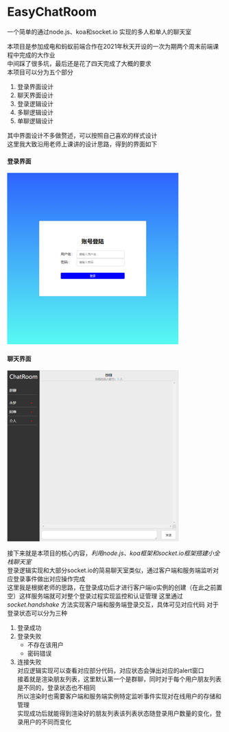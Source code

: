 # EasyChatRoom
一个简单的通过node.js、koa和socket.io 实现的多人和单人的聊天室

本项目是参加成电和蚂蚁前端合作在2021年秋天开设的一次为期两个周末前端课程中完成的大作业  
中间踩了很多坑，最后还是花了四天完成了大概的要求  
本项目可以分为五个部分  
1. 登录界面设计  
2. 聊天界面设计
3. 登录逻辑设计
4. 多聊逻辑设计
5. 单聊逻辑设计  
  
其中界面设计不多做赘述，可以按照自己喜欢的样式设计  
这里我大致沿用老师上课讲的设计思路，得到的界面如下  
#### 登录界面  
<img src="https://github.com/nimalolikong/EasyChatRoom/blob/main/images/登录界面.png" width="400px">  

#### 聊天界面  
<img src="https://github.com/nimalolikong/EasyChatRoom/blob/main/images/聊天界面.png" width="400px">  

接下来就是本项目的核心内容，*利用node.js、koa框架和socket.io框架搭建小全栈聊天室*  
登录逻辑实现和大部分socket.io的简易聊天室类似，通过客户端和服务端监听对应登录事件做出对应操作完成  
这里我是根据老师的思路，在登录成功后才进行客户端io实例的创建（在此之前置空）这样服务端就可对整个登录过程实现监控和认证管理
这里通过 *socket.handshake* 方法实现客户端和服务端登录交互，具体可见对应代码
对于登录状态可以分为三种
1. 登录成功  
2. 登录失败
   * 不存在该用户  
   * 密码错误
3. 连接失败  
对应逻辑实现可以查看对应部分代码，对应状态会弹出对应的alert窗口  
接着就是渲染朋友列表，这里默认第一个是群聊，同时对于每个用户朋友列表是不同的，登录状态也不相同  
所以渲染时也需要客户端和服务端实例特定监听事件实现对在线用户的存储和管理  
实现成功后就能得到渲染好的朋友列表该列表状态随登录用户数量的变化，登录用户的不同而变化


